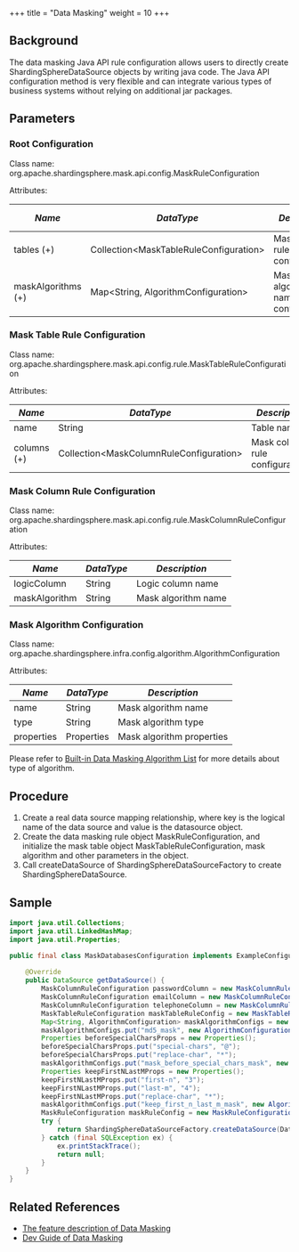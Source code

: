 +++
title = "Data Masking"
weight = 10
+++

## Background

The data masking Java API rule configuration allows users to directly create ShardingSphereDataSource objects by writing java code. The Java API configuration method is very flexible and can integrate various types of business systems without relying on additional jar packages.

## Parameters

### Root Configuration

Class name: org.apache.shardingsphere.mask.api.config.MaskRuleConfiguration

Attributes:

| *Name*                    | *DataType*                                  | *Description*                                                                                  | *Default Value* |
| ------------------------- | ------------------------------------------- |------------------------------------------------------------------------------------------------| --------------- |
| tables (+)                | Collection\<MaskTableRuleConfiguration\> | Mask table rule configurations                                                                 |                 |
| maskAlgorithms (+)            | Map\<String, AlgorithmConfiguration\>       | Mask algorithm name and configurations                                                         |                 |

### Mask Table Rule Configuration

Class name: org.apache.shardingsphere.mask.api.config.rule.MaskTableRuleConfiguration

Attributes:

| *Name*                    | *DataType*                                   | *Description*                   |
| ------------------------- | -------------------------------------------- |---------------------------------|
| name                      | String                                       | Table name                      |
| columns (+)               | Collection\<MaskColumnRuleConfiguration\> | Mask column rule configurations |

### Mask Column Rule Configuration

Class name: org.apache.shardingsphere.mask.api.config.rule.MaskColumnRuleConfiguration

Attributes:

| *Name*                     | *DataType* | *Description*       |
|----------------------------| ---------- |---------------------|
| logicColumn                | String     | Logic column name   |
| maskAlgorithm              | String     | Mask algorithm name |

### Mask Algorithm Configuration

Class name: org.apache.shardingsphere.infra.config.algorithm.AlgorithmConfiguration

Attributes:

| *Name*     | *DataType* | *Description*                |
| ---------- | ---------- |------------------------------|
| name       | String     | Mask algorithm name          |
| type       | String     | Mask algorithm type          |
| properties | Properties | Mask algorithm properties |

Please refer to [Built-in Data Masking Algorithm List](/en/user-manual/common-config/builtin-algorithm/mask) for more details about type of algorithm.

## Procedure

1. Create a real data source mapping relationship, where key is the logical name of the data source and value is the datasource object.
1. Create the data masking rule object MaskRuleConfiguration, and initialize the mask table object MaskTableRuleConfiguration, mask algorithm and other parameters in the object.
1. Call createDataSource of ShardingSphereDataSourceFactory to create  ShardingSphereDataSource.

## Sample

```java
import java.util.Collections;
import java.util.LinkedHashMap;
import java.util.Properties;

public final class MaskDatabasesConfiguration implements ExampleConfiguration {
    
    @Override
    public DataSource getDataSource() {
        MaskColumnRuleConfiguration passwordColumn = new MaskColumnRuleConfiguration("password", "md5_mask");
        MaskColumnRuleConfiguration emailColumn = new MaskColumnRuleConfiguration("email", "mask_before_special_chars_mask");
        MaskColumnRuleConfiguration telephoneColumn = new MaskColumnRuleConfiguration("telephone", "keep_first_n_last_m_mask");
        MaskTableRuleConfiguration maskTableRuleConfig = new MaskTableRuleConfiguration("t_user", Arrays.asList(passwordColumn, emailColumn, telephoneColumn));
        Map<String, AlgorithmConfiguration> maskAlgorithmConfigs = new LinkedHashMap<>(3, 1);
        maskAlgorithmConfigs.put("md5_mask", new AlgorithmConfiguration("MD5", new Properties()));
        Properties beforeSpecialCharsProps = new Properties();
        beforeSpecialCharsProps.put("special-chars", "@");
        beforeSpecialCharsProps.put("replace-char", "*");
        maskAlgorithmConfigs.put("mask_before_special_chars_mask", new AlgorithmConfiguration("MASK_BEFORE_SPECIAL_CHARS", beforeSpecialCharsProps));
        Properties keepFirstNLastMProps = new Properties();
        keepFirstNLastMProps.put("first-n", "3");
        keepFirstNLastMProps.put("last-m", "4");
        keepFirstNLastMProps.put("replace-char", "*");
        maskAlgorithmConfigs.put("keep_first_n_last_m_mask", new AlgorithmConfiguration("KEEP_FIRST_N_LAST_M", keepFirstNLastMProps));
        MaskRuleConfiguration maskRuleConfig = new MaskRuleConfiguration(Collections.singleton(maskTableRuleConfig), maskAlgorithmConfigs);
        try {
            return ShardingSphereDataSourceFactory.createDataSource(DataSourceUtil.createDataSource("demo_ds"), Collections.singleton(maskRuleConfig), new Properties());
        } catch (final SQLException ex) {
            ex.printStackTrace();
            return null;
        }
    }
}
```

## Related References

- [The feature description of Data Masking](/en/features/mask/ )
- [Dev Guide of Data Masking](/en/dev-manual/mask/)
